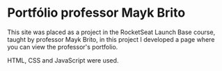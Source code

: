 # Portfólio professor Mayk Brito

This site was placed as a project in the RocketSeat Launch Base course, taught by professor Mayk Brito, in this project I developed a page where you can view the professor's portfolio.

HTML, CSS and JavaScript were used.

